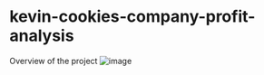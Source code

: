 # kevin-cookies-company-profit-analysis
Overview of the project
![image](https://github.com/abdirahmanM/kevin-cookies-company-profit-analysis/assets/146730667/a4afac67-7770-4086-bbd2-62b1c10182c5)
